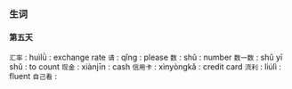 ### 生词

#### 第五天

`汇率` : huìlǜ : exchange rate
`请` : qǐng : please
`数` : shǔ : number
`数一数` : shǔ yī shǔ : to count
`现金` : xiànjīn : cash
`信用卡` : xìnyòngkǎ : credit card
`流利` : liúlì : fluent
`自己看` : 
